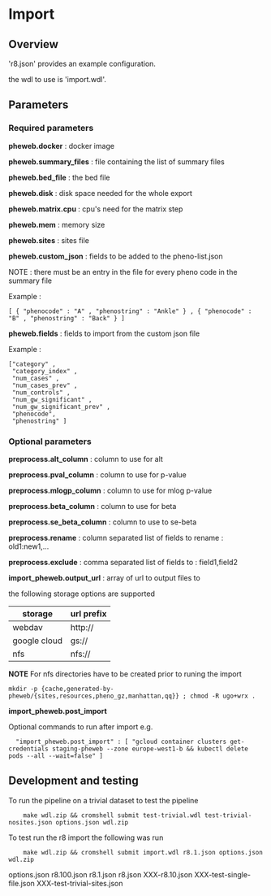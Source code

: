 # Import

## Overview
'r8.json' provides an example configuration.

the wdl to use is 'import.wdl'.

## Parameters
### Required parameters

**pheweb.docker** : docker image

**pheweb.summary_files** : file containing the list of summary files

**pheweb.bed_file** : the bed file

**pheweb.disk** : disk space needed for the whole export

**pheweb.matrix.cpu** : cpu's need for the matrix step

**pheweb.mem** : memory size

**pheweb.sites** : sites file

**pheweb.custom_json** : fields to be added to the pheno-list.json

NOTE : there must be an entry in the file for every pheno code in the summary file

Example :
```
[ { "phenocode" : "A" , "phenostring" : "Ankle" } , { "phenocode" : "B" , "phenostring" : "Back" } ]
```

**pheweb.fields** : fields to import from the custom json file

Example :

```
["category" ,
 "category_index" ,
 "num_cases" ,
 "num_cases_prev" ,
 "num_controls" ,
 "num_gw_significant" ,
 "num_gw_significant_prev" ,
 "phenocode",
 "phenostring" ]
```

### Optional parameters

**preprocess.alt_column** : column to use for alt

**preprocess.pval_column** : column to use for p-value

**preprocess.mlogp_column** : column to use for mlog p-value

**preprocess.beta_column** : column to use for beta

**preprocess.se_beta_column** : column to use to se-beta

**preprocess.rename** : column separated list of fields to rename : old1:new1,...

**preprocess.exclude** : comma separated list of fields to : field1,field2

**import_pheweb.output_url** : array of url to output files to

the following storage options are supported

|storage      | url prefix |
|-------------|------------|
|webdav       | http://    |
|google cloud | gs://      |
|nfs          | nfs://     |



**NOTE** For nfs directories have to be created prior to runing the import

```
mkdir -p {cache,generated-by-pheweb/{sites,resources,pheno_gz,manhattan,qq}} ; chmod -R ugo+wrx .
```
**import_pheweb.post_import**

Optional commands to run after import e.g.


```
  "import_pheweb.post_import" : [ "gcloud container clusters get-credentials staging-pheweb --zone europe-west1-b && kubectl delete pods --all --wait=false" ]
```

## Development and testing

To run the pipeline on a trivial dataset to test the pipeline

```
	make wdl.zip && cromshell submit test-trivial.wdl test-trivial-nosites.json options.json wdl.zip
```

To test run the r8 import the following was run

```
	make wdl.zip && cromshell submit import.wdl r8.1.json options.json wdl.zip
```

options.json  r8.100.json  r8.1.json  r8.json    XXX-r8.10.json  XXX-test-single-file.json  XXX-test-trivial-sites.json
